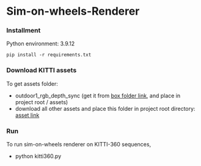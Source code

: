 # Sim-on-wheels-Renderer

### Installment
Python environment: 3.9.12
```
pip install -r requirements.txt
```

### Download KITTI assets
To get assets folder:
- outdoor1_rgb_depth_sync (get it from [box folder link](https://uofi.box.com/s/lru15arnv2mkt59m5ziw8wu1qv5yglsx), and place in project root / assets)
- download all other assets and place this folder in project root directory: [asset link](https://uofi.box.com/s/7h7w1jazgmgu7vpcrfnoackqt07axb2q)


### Run
To run sim-on-wheels renderer on KITTI-360 sequences, 
- python kitti360.py
